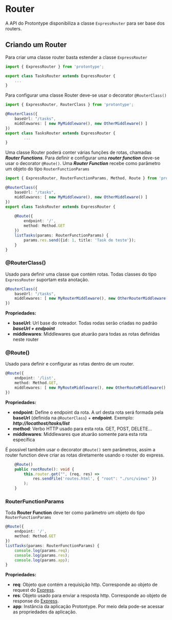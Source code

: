 # Router

A API do Protontype disponibiliza a classe ```ExpressRouter``` para ser base dos routers.

## Criando um Router

Para criar uma classe router basta estender a classe ```ExpressRouter```

```typescript
import { ExpressRouter } from 'protontype';

export class TasksRouter extends ExpressRouter {
    ...
}
```

Para configurar uma classe Router deve-se usar o decorator ```@RouterClass()```

```typescript
import { ExpressRouter, RouterClass } from 'protontype';

@RouterClass({
    baseUrl: "/tasks",
    middlewares: [ new MyMiddleware(), new OtherMiddleware() ]
})
export class TasksRouter extends ExpressRouter {
        ...
}
```

Uma classe Router poderá conter várias funções de rotas, chamadas ***Router Functions***. Para definir e configurar uma ***router function*** deve-se usar o decorator ```@Route()```. Uma ***Router Function*** recebe como parâmetro um objeto do tipo ```RouterFunctionParams```

```typescript
import { ExpressRouter, RouterFunctionParams, Method, Route } from 'protontype';

@RouterClass({
    baseUrl: "/tasks",
    middlewares: [ new MyMiddleware(), new OtherMiddleware() ]
})
export class TasksRouter extends ExpressRouter {
    
    @Route({
        endpoint: '/',
        method: Method.GET
    })
    listTasks(params: RouterFunctionParams) {
        params.res.send({id: 1, title: 'Task de teste'});
    }
}
```

### @RouterClass()

Usado para definir uma classe que contém rotas. Todas classes do tipo ```ExpressRouter``` suportam esta anotação.

```typescript
@RouterClass({
    baseUrl: "/tasks",
    middlewares: [ new MyRouterMiddleware(), new OtherRouterMiddleware() ]
})
```
**Propriedades:**

- **baseUrl**: Url base do roteador. Todas rodas serão criadas no padrão ***baseUrl + endpoint***
- **middlewares**: Middlewares que atuarão para todas as rotas definidas neste router

### @Route()

Usado para definir e configurar as rotas dentro de um router.
```typescript
@Route({
    endpoint: '/list',
    method: Method.GET,
    middlewares: [ new MyRouteMiddleware(), new OtherRouteMiddleware() ]
})
```

**Propriedades:**

- **endpoint**: Define o endpoint da rota. A url desta rota será formada pela **baseUrl** (definida na ```@RouterClass```) + **endpoint**. Exemplo: ***http://locathost/tasks/list***
- **method**: Verbo HTTP usado para esta rota. GET, POST, DELETE...
- **middlewares**: Middlewares que atuarão somente para esta rota específica

É possivel também usar o decorator ```@Route()``` sem parâmetros, assim a router function deve criar as rotas diretamente usando o router do express.

```typescript
    @Route()
    public rootRoute(): void {
        this.router.get("", (req, res) =>
            res.sendFile('routes.html', { "root": "./src/views" })
        );
    }
```

### RouterFunctionParams

Toda **Router Function** deve ter como parâmetro um objeto do tipo ```RouterFunctionParams```

```typescript
@Route({
    endpoint: '/',
    method: Method.GET
})
listTasks(params: RouterFunctionParams) {
    console.log(params.req);
    console.log(params.res);
    console.log(params.app);
}
```
**Propriedades:**

- **req**: Objeto que contém a requisição http. Corresponde ao objeto de request do [Express](http://expressjs.com/ "").
- **res**: Objeto usado para enviar a resposta http. Corresponde ao objeto de response do [Express](http://expressjs.com/ "").
- **app**: Instância da aplicação Protontype. Por meio dela pode-se acessar as propriedades da aplicação.